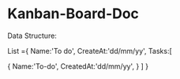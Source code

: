 # Kanban-Board-Doc
Data Structure: 

List ={
Name:'To do',
CreateAt:'dd/mm/yy',
Tasks:[

{
Name:'To-do',
CreatedAt:'dd/mm/yy',
}
]
}
